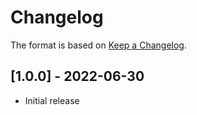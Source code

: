 # Changelog

The format is based on [Keep a Changelog](https://keepachangelog.com/en/1.0.0/).


## [1.0.0] - 2022-06-30
- Initial release

